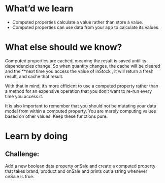 # What’d we learn
- Computed properties calculate a value rather than store a value.
- Computed properties can use data from your app to calculate its values.

# What else should we know?
Computed properties are cached, meaning the result is saved until its dependencies change. So when quantity changes, the cache will be cleared and the **next time you access the value of inStock , it will return a fresh result, and cache that result.

With that in mind, it’s more efficient to use a computed property rather than a method for an expensive operation that you don’t want to re-run every time you access it.

It is also important to remember that you should not be mutating your data model from within a computed property. You are merely computing values based on other values. Keep these functions pure.

# Learn by doing
## Challenge:
Add a new boolean data property onSale and create a computed property that takes brand, product and onSale and prints out a string whenever onSale is true.